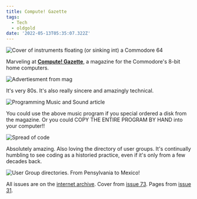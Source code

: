 ```yaml
---
title: Compute! Gazette
tags:
  - Tech
  - oldgold
date: '2022-05-13T05:35:07.322Z'
---
```


![Cover of instruments floating (or sinking int) a Commodore 64](https://padilla-media.s3.amazonaws.com/blog/compute-gazette/cover.png)

Marveling at [**Compute! Gazette**](https://archive.org/details/compute-gazette), a magazine for the Commodore's 8-bit home computers.

![Advertiesment from mag](https://padilla-media.s3.amazonaws.com/blog/compute-gazette/advert.png)

It's very 80s. It's also really sincere and amazingly technical.

![Programming Music and Sound article](https://padilla-media.s3.amazonaws.com/blog/compute-gazette/music_program.png)

You could use the above music program if you special ordered a disk from the magazine. Or you could COPY THE ENTIRE PROGRAM BY HAND into your computer!!

![Spread of code](https://padilla-media.s3.amazonaws.com/blog/compute-gazette/program.png)

Absolutely amazing. Also loving the directory of user groups. It's continually humbling to see coding as a historied practice, even if it's only from a few decades back.

![User Group directories. From Pensylvania to Mexico!](https://padilla-media.s3.amazonaws.com/blog/compute-gazette/user_groups.png)

All issues are on the [internet archive](https://archive.org/details/compute-gazette). Cover from [issue 73](https://archive.org/details/1989-07-computegazette). Pages from [issue 31](https://archive.org/details/1986-01-computegazette/mode/2up).

